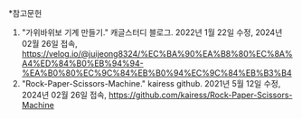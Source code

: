 *참고문헌
1) "가위바위보 기계 만들기." 캐글스터디 블로그. 2022년 1월 22일 수정, 2024년 02월 26일 접속, https://velog.io/@juijeong8324/%EC%BA%90%EA%B8%80%EC%8A%A4%ED%84%B0%EB%94%94-%EA%B0%80%EC%9C%84%EB%B0%94%EC%9C%84%EB%B3%B4
2) "Rock-Paper-Scissors-Machine." kairess github. 2021년 5월 12일 수정, 2024년 02월 26일 접속, https://github.com/kairess/Rock-Paper-Scissors-Machine
